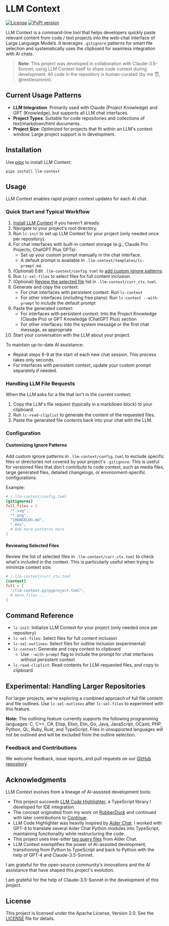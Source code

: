 # LLM Context

[![License](https://img.shields.io/badge/License-Apache%202.0-blue.svg)](https://opensource.org/licenses/Apache-2.0)
[![PyPI version](https://img.shields.io/pypi/v/llm-context.svg)](https://pypi.org/project/llm-context/)

LLM Context is a command-line tool that helps developers quickly paste relevant content from code / text projects into the web-chat interface of Large Language Models. It leverages `.gitignore` patterns for smart file selection and systematically uses the clipboard for seamless integration with AI chats.

> **Note**: This project was developed in collaboration with Claude-3.5-Sonnet, using LLM Context itself to share code context during development. All code in the repository is human-curated (by me 😇, @restlessronin).

## Current Usage Patterns

- **LLM Integration**: Primarily used with Claude (Project Knowledge) and GPT (Knowledge), but supports all LLM chat interfaces.
- **Project Types**: Suitable for code repositories and collections of text/markdown/html documents.
- **Project Size**: Optimized for projects that fit within an LLM's context window. Large project support is in development.

## Installation

Use [pipx](https://pypa.github.io/pipx/) to install LLM Context:

```
pipx install llm-context
```

## Usage

LLM Context enables rapid project context updates for each AI chat.

### Quick Start and Typical Workflow

1. [Install LLM Context](#installation) if you haven't already.
2. Navigate to your project's root directory.
3. Run `lc-init` to set up LLM Context for your project (only needed once per repository).
4. For chat interfaces with built-in context storage (e.g., Claude Pro Projects, ChatGPT Plus GPTs):
   - Set up your custom prompt manually in the chat interface.
   - A default prompt is available in `.llm-context/templates/lc-prompt.md`.
5. (Optional) Edit `.llm-context/config.toml` to [add custom ignore patterns](#customizing-ignore-patterns).
6. Run `lc-sel-files` to select files for full content inclusion.
7. (Optional) [Review the selected file](#reviewing-selected-files) list in `.llm-context/curr_ctx.toml`.
8. Generate and copy the context:
   - For chat interfaces with persistent context: Run `lc-context`
   - For other interfaces (including free plans): Run `lc-context --with-prompt` to include the default prompt
9. Paste the generated context:
   - For interfaces with persistent context: Into the Project Knowledge (Claude Pro) or GPT Knowledge (ChatGPT Plus) section
   - For other interfaces: Into the system message or the first chat message, as appropriate
10. Start your conversation with the LLM about your project.

To maintain up-to-date AI assistance:
- Repeat steps 6-9 at the start of each new chat session. This process takes only seconds.
- For interfaces with persistent context, update your custom prompt separately if needed.

### Handling LLM File Requests

When the LLM asks for a file that isn't in the current context:

1. Copy the LLM's file request (typically in a markdown block) to your clipboard.
2. Run `lc-read-cliplist` to generate the content of the requested files.
3. Paste the generated file contents back into your chat with the LLM.

### Configuration

#### Customizing Ignore Patterns

Add custom ignore patterns in `.llm-context/config.toml` to exclude specific files or directories not covered by your project's `.gitignore`. This is useful for versioned files that don't contribute to code context, such as media files, large generated files, detailed changelogs, or environment-specific configurations.

Example:

```toml
# /.llm-context/config.toml
[gitignores]
full_files = [
  "*.svg",
  "*.png",
  "CHANGELOG.md",
  ".env",
  # Add more patterns here
]
```

#### Reviewing Selected Files

Review the list of selected files in `.llm-context/curr_ctx.toml` to check what's included in the context. This is particularly useful when trying to minimize context size.

```toml
# /.llm-context/curr_ctx.toml
[context]
full = [
  "/llm-context.py/pyproject.toml",
  # more files ...
]
```

## Command Reference

- `lc-init`: Initialize LLM Context for your project (only needed once per repository)
- `lc-sel-files`: Select files for full content inclusion
- `lc-sel-outlines`: Select files for outline inclusion (experimental)
- `lc-context`: Generate and copy context to clipboard
  - Use `--with-prompt` flag to include the prompt for chat interfaces without persistent context
- `lc-read-cliplist`: Read contents for LLM-requested files, and copy to clipboard

## Experimental: Handling Larger Repositories

For larger projects, we're exploring a combined approach of full file content and file outlines. Use `lc-sel-outlines` after `lc-sel-files` to experiment with this feature.

**Note:** The outlining feature currently supports the following programming languages:
C, C++, C#, Elisp, Elixir, Elm, Go, Java, JavaScript, OCaml, PHP, Python, QL, Ruby, Rust, and TypeScript. Files in unsupported languages will not be outlined and will be excluded from the outline selection.

### Feedback and Contributions

We welcome feedback, issue reports, and pull requests on our [GitHub repository](https://github.com/cyberchitta/llm-context.py).

## Acknowledgments

LLM Context evolves from a lineage of AI-assisted development tools:

- This project succeeds [LLM Code Highlighter](https://github.com/restlessronin/llm-code-highlighter), a TypeScript library I developed for IDE integration.
- The concept originated from my work on [RubberDuck](https://github.com/rubberduck-ai/rubberduck-vscode) and continued with later contributions to [Continue](https://github.com/continuedev/continuedev).
- LLM Code Highlighter was heavily inspired by [Aider Chat](https://github.com/paul-gauthier/aider). I worked with GPT-4 to translate several Aider Chat Python modules into TypeScript, maintaining functionality while restructuring the code.
- This project uses tree-sitter [tag query files](src/llm_context/highlighter/tag-qry/) from Aider Chat.
- LLM Context exemplifies the power of AI-assisted development, transitioning from Python to TypeScript and back to Python with the help of GPT-4 and Claude-3.5-Sonnet.

I am grateful for the open-source community's innovations and the AI assistance that have shaped this project's evolution.

I am grateful for the help of Claude-3.5-Sonnet in the development of this project.

## License

This project is licensed under the Apache License, Version 2.0. See the [LICENSE](LICENSE) file for details.
